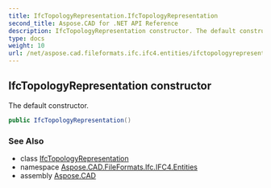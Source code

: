 ```yaml
---
title: IfcTopologyRepresentation.IfcTopologyRepresentation
second_title: Aspose.CAD for .NET API Reference
description: IfcTopologyRepresentation constructor. The default constructor
type: docs
weight: 10
url: /net/aspose.cad.fileformats.ifc.ifc4.entities/ifctopologyrepresentation/ifctopologyrepresentation/
---
```

## IfcTopologyRepresentation constructor

The default constructor.

```csharp
public IfcTopologyRepresentation()
```

### See Also

* class [IfcTopologyRepresentation](../)
* namespace [Aspose.CAD.FileFormats.Ifc.IFC4.Entities](../../ifctopologyrepresentation/)
* assembly [Aspose.CAD](../../../)


